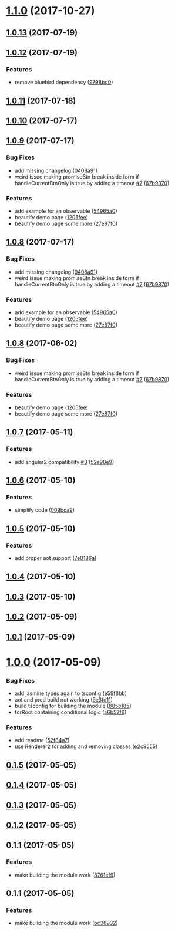 <a name="1.1.0"></a>
# [1.1.0](https://github.com/johannesjo/angular2-promise-buttons/compare/v1.0.13...v1.1.0) (2017-10-27)



<a name="1.0.13"></a>
## [1.0.13](https://github.com/johannesjo/angular2-promise-buttons/compare/v1.0.12...v1.0.13) (2017-07-19)



<a name="1.0.12"></a>
## [1.0.12](https://github.com/johannesjo/angular2-promise-buttons/compare/v1.0.11...v1.0.12) (2017-07-19)


### Features

* remove bluebird dependency ([9798bd0](https://github.com/johannesjo/angular2-promise-buttons/commit/9798bd0))



<a name="1.0.11"></a>
## [1.0.11](https://github.com/johannesjo/angular2-promise-buttons/compare/v1.0.10...v1.0.11) (2017-07-18)



<a name="1.0.10"></a>
## [1.0.10](https://github.com/johannesjo/angular2-promise-buttons/compare/v1.0.9...v1.0.10) (2017-07-17)



<a name="1.0.9"></a>
## [1.0.9](https://github.com/johannesjo/angular2-promise-buttons/compare/v1.0.7...v1.0.9) (2017-07-17)


### Bug Fixes

* add missing changelog ([0408a91](https://github.com/johannesjo/angular2-promise-buttons/commit/0408a91))
* weird issue making promiseBtn break inside form if handleCurrentBtnOnly is true by adding a timeout [#7](https://github.com/johannesjo/angular2-promise-buttons/issues/7) ([67b9870](https://github.com/johannesjo/angular2-promise-buttons/commit/67b9870))


### Features

* add example for an observable ([54965a0](https://github.com/johannesjo/angular2-promise-buttons/commit/54965a0))
* beautify demo page ([1205fee](https://github.com/johannesjo/angular2-promise-buttons/commit/1205fee))
* beautify demo page some more ([27e87f0](https://github.com/johannesjo/angular2-promise-buttons/commit/27e87f0))



<a name="1.0.8"></a>
## [1.0.8](https://github.com/johannesjo/angular2-promise-buttons/compare/v1.0.7...v1.0.8) (2017-07-17)


### Bug Fixes

* add missing changelog ([0408a91](https://github.com/johannesjo/angular2-promise-buttons/commit/0408a91))
* weird issue making promiseBtn break inside form if handleCurrentBtnOnly is true by adding a timeout [#7](https://github.com/johannesjo/angular2-promise-buttons/issues/7) ([67b9870](https://github.com/johannesjo/angular2-promise-buttons/commit/67b9870))


### Features

* add example for an observable ([54965a0](https://github.com/johannesjo/angular2-promise-buttons/commit/54965a0))
* beautify demo page ([1205fee](https://github.com/johannesjo/angular2-promise-buttons/commit/1205fee))
* beautify demo page some more ([27e87f0](https://github.com/johannesjo/angular2-promise-buttons/commit/27e87f0))



<a name="1.0.8"></a>
## [1.0.8](https://github.com/johannesjo/angular2-promise-buttons/compare/v1.0.7...v1.0.8) (2017-06-02)


### Bug Fixes

* weird issue making promiseBtn break inside form if handleCurrentBtnOnly is true by adding a timeout [#7](https://github.com/johannesjo/angular2-promise-buttons/issues/7) ([67b9870](https://github.com/johannesjo/angular2-promise-buttons/commit/67b9870))


### Features

* beautify demo page ([1205fee](https://github.com/johannesjo/angular2-promise-buttons/commit/1205fee))
* beautify demo page some more ([27e87f0](https://github.com/johannesjo/angular2-promise-buttons/commit/27e87f0))



<a name="1.0.7"></a>
## [1.0.7](https://github.com/johannesjo/angular2-promise-buttons/compare/v1.0.6...v1.0.7) (2017-05-11)


### Features

* add angular2 compatibility [#3](https://github.com/johannesjo/angular2-promise-buttons/issues/3) ([52a98e9](https://github.com/johannesjo/angular2-promise-buttons/commit/52a98e9))



<a name="1.0.6"></a>
## [1.0.6](https://github.com/johannesjo/angular2-promise-buttons/compare/v1.0.5...v1.0.6) (2017-05-10)


### Features

* simplify code ([009bca9](https://github.com/johannesjo/angular2-promise-buttons/commit/009bca9))



<a name="1.0.5"></a>
## [1.0.5](https://github.com/johannesjo/angular2-promise-buttons/compare/v1.0.4...v1.0.5) (2017-05-10)


### Features

* add proper aot support ([7e0186a](https://github.com/johannesjo/angular2-promise-buttons/commit/7e0186a))



<a name="1.0.4"></a>
## [1.0.4](https://github.com/johannesjo/angular2-promise-buttons/compare/v1.0.3...v1.0.4) (2017-05-10)



<a name="1.0.3"></a>
## [1.0.3](https://github.com/johannesjo/angular2-promise-buttons/compare/v1.0.2...v1.0.3) (2017-05-10)



<a name="1.0.2"></a>
## [1.0.2](https://github.com/johannesjo/angular2-promise-buttons/compare/v1.0.1...v1.0.2) (2017-05-09)



<a name="1.0.1"></a>
## [1.0.1](https://github.com/johannesjo/angular2-promise-buttons/compare/v1.0.0...v1.0.1) (2017-05-09)



<a name="1.0.0"></a>
# [1.0.0](https://github.com/johannesjo/angular2-promise-buttons/compare/v0.1.5...v1.0.0) (2017-05-09)


### Bug Fixes

* add jasmine types again to tsconfig ([e59f8bb](https://github.com/johannesjo/angular2-promise-buttons/commit/e59f8bb))
* aot and prod build not working ([5e3fd11](https://github.com/johannesjo/angular2-promise-buttons/commit/5e3fd11))
* build tsconfig for building the module ([885b185](https://github.com/johannesjo/angular2-promise-buttons/commit/885b185))
* forRoot containing conditional logic ([a6b52f6](https://github.com/johannesjo/angular2-promise-buttons/commit/a6b52f6))


### Features

* add readme ([52f84a7](https://github.com/johannesjo/angular2-promise-buttons/commit/52f84a7))
* use Renderer2 for adding and removing classes ([e2c9555](https://github.com/johannesjo/angular2-promise-buttons/commit/e2c9555))



<a name="0.1.5"></a>
## [0.1.5](https://github.com/johannesjo/angular2-promise-buttons/compare/v0.1.4...v0.1.5) (2017-05-05)



<a name="0.1.4"></a>
## [0.1.4](https://github.com/johannesjo/angular2-promise-buttons/compare/v0.1.3...v0.1.4) (2017-05-05)



<a name="0.1.3"></a>
## [0.1.3](https://github.com/johannesjo/angular2-promise-buttons/compare/v0.1.2...v0.1.3) (2017-05-05)



<a name="0.1.2"></a>
## [0.1.2](https://github.com/johannesjo/angular2-promise-buttons/compare/v0.1.1...v0.1.2) (2017-05-05)



<a name="0.1.1"></a>
## 0.1.1 (2017-05-05)


### Features

* make building the module work ([8761ef9](https://github.com/johannesjo/angular2-promise-buttons/commit/8761ef9))



<a name="0.1.1"></a>
## 0.1.1 (2017-05-05)


### Features

* make building the module work ([bc36932](https://github.com/johannesjo/angular2-promise-buttons/commit/bc36932))




